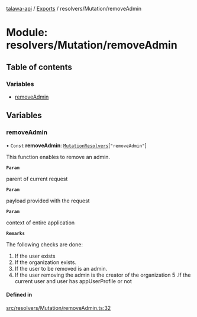 [talawa-api](../README.md) / [Exports](../modules.md) / resolvers/Mutation/removeAdmin

# Module: resolvers/Mutation/removeAdmin

## Table of contents

### Variables

- [removeAdmin](resolvers_Mutation_removeAdmin.md#removeadmin)

## Variables

### removeAdmin

• `Const` **removeAdmin**: [`MutationResolvers`](types_generatedGraphQLTypes.md#mutationresolvers)[``"removeAdmin"``]

This function enables to remove an admin.

**`Param`**

parent of current request

**`Param`**

payload provided with the request

**`Param`**

context of entire application

**`Remarks`**

The following checks are done:
1. If the user exists
2. If the organization exists.
3. If the user to be removed is an admin.
4. If the user removing the admin is the creator of the organization
5 .If the current user and user has appUserProfile or not

#### Defined in

[src/resolvers/Mutation/removeAdmin.ts:32](https://github.com/PalisadoesFoundation/talawa-api/blob/65069df/src/resolvers/Mutation/removeAdmin.ts#L32)
